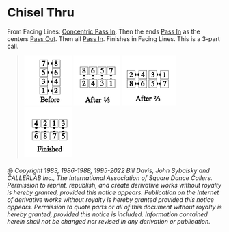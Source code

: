 
# Chisel Thru

From Facing Lines: [Concentric Pass In](../c1/concentric_concept.md). 
Then the ends [Pass In](../a1/pass_in.md) as the centers 
[Pass Out](../a1/pass_in.md). Then all [Pass In](../a1/pass_in.md). 
Finishes in Facing Lines. This is a 3-part call.

> 
> ![alt](chisel_thru_1a.png)
> ![alt](chisel_thru_1b.png)
> ![alt](chisel_thru_1c.png)
> ![alt](chisel_thru_1d.png)
> 

###### @ Copyright 1983, 1986-1988, 1995-2022 Bill Davis, John Sybalsky and CALLERLAB Inc., The International Association of Square Dance Callers. Permission to reprint, republish, and create derivative works without royalty is hereby granted, provided this notice appears. Publication on the Internet of derivative works without royalty is hereby granted provided this notice appears. Permission to quote parts or all of this document without royalty is hereby granted, provided this notice is included. Information contained herein shall not be changed nor revised in any derivation or publication.
